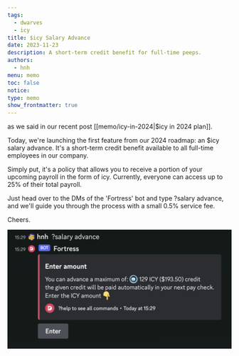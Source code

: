 ```yaml
---
tags:
  - dwarves
  - icy
title: $icy Salary Advance
date: 2023-11-23
description: A short-term credit benefit for full-time peeps.
authors:
  - hnh
menu: memo
toc: false
notice:
type: memo
show_frontmatter: true
---
```


as we said in our recent post [[memo/icy-in-2024|$icy in 2024 plan]].

Today, we're launching the first feature from our 2024 roadmap: an $icy salary advance.
It's a short-term credit benefit available to all full-time employees in our company.

Simply put, it's a policy that allows you to receive a portion of your upcoming payroll in the form of icy. Currently, everyone can access up to 25% of their total payroll.

Just head over to the DMs of the 'Fortress' bot and type ?salary advance, and we'll guide you through the process with a small 0.5% service fee.

Cheers.

![](assets/icy/salary-advance.jpg)
